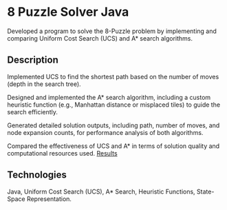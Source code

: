 # 8 Puzzle Solver Java
Developed a program to solve the 8-Puzzle problem by implementing and comparing Uniform Cost Search (UCS) and A* search algorithms.

## Description
Implemented UCS to find the shortest path based on the number of moves (depth in the search tree).

Designed and implemented the A* search algorithm, including a custom heuristic function (e.g., Manhattan distance or misplaced tiles) to guide the search efficiently.

Generated detailed solution outputs, including path, number of moves, and node expansion counts, for performance analysis of both algorithms.

Compared the effectiveness of UCS and A* in terms of solution quality and computational resources used.
[Results](https://github.com/dndMirza/8-puzzle-solver-java/blob/main/Src/8-Puzzle%20Implementation%20Analysis%20Report.docx)

## Technologies
Java, Uniform Cost Search (UCS), A* Search, Heuristic Functions, State-Space Representation.
